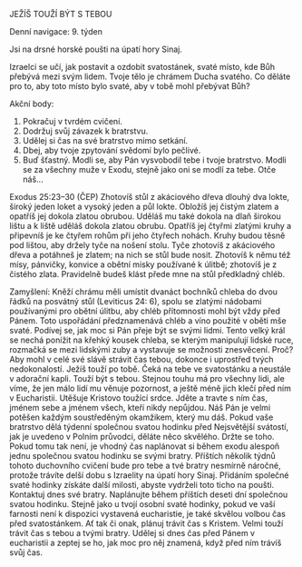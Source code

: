 JEŽÍŠ TOUŽÍ BÝT S TEBOU

Denní navigace: 9. týden

Jsi na drsné horské poušti na úpatí hory Sinaj.

Izraelci se učí, jak postavit a ozdobit svatostánek, svaté místo, kde Bůh
přebývá mezi svým lidem. Tvoje tělo je chrámem Ducha svatého. Co děláte pro to,
aby toto místo bylo svaté, aby v tobě mohl přebývat Bůh?

Akční body:
1. Pokračuj v tvrdém cvičení.
2. Dodržuj svůj závazek k bratrstvu.
3. Udělej si čas na své bratrstvo mimo setkání.
4. Dbej, aby tvoje zpytování svědomí bylo pečlivé.
5. Buď šťastný.
Modli se, aby Pán vysvobodil tebe i tvoje bratrstvo.
Modli se za všechny muže v Exodu, stejně jako oni se modlí za tebe.
Otče náš...

Exodus 25:23–30 (ČEP)
Zhotovíš stůl z akáciového dřeva dlouhý dva lokte, široký jeden loket a vysoký
jeden a půl lokte. Obložíš jej čistým zlatem a opatříš jej dokola zlatou
obrubou. Uděláš mu také dokola na dlaň širokou lištu a k liště uděláš dokola
zlatou obrubu. Opatříš jej čtyřmi zlatými kruhy a připevníš je ke čtyřem
rohům při jeho čtyřech nohách. Kruhy budou těsně pod lištou, aby držely tyče
na nošení stolu. Tyče zhotovíš z akáciového dřeva a potáhneš je zlatem; na
nich se stůl bude nosit. Zhotovíš k němu též mísy, pánvičky, konvice
a obětní misky používané k úlitbě; zhotovíš je z čistého zlata. Pravidelně
budeš klást přede mne na stůl předkladný chléb.

Zamyšlení:
  Kněží chrámu měli umístit dvanáct bochníků chleba do dvou řádků na posvátný
stůl (Leviticus 24: 6), spolu se zlatými nádobami používanými pro obětní úlitbu,
aby chléb přítomnosti mohl být vždy před Pánem. Toto uspořádání předznamenává 
chléb a víno použité v oběti mše svaté.
  Podívej se, jak moc si Pán přeje být se svými lidmi. Tento velký král se nechá
ponížit na křehký kousek chleba, se kterým manipulují lidské ruce, rozmačká
se mezi lidskými zuby a vystavuje se možnosti znesvěcení. Proč? Aby mohl v celé
své slávě strávit čas tebou, dokonce i uprostřed tvých nedokonalostí. Ježíš
touží po tobě. Čeká na tebe ve svatostánku a neustále v adorační kapli. Touží
být s tebou. Stejnou touhu má pro všechny lidi, ale víme, že jen málo lidí mu
věnuje pozornost, a ještě méně jich klečí před ním v Eucharistii. Utěšuje
Kristovo toužící srdce. Jděte a travte s ním čas, jménem sebe a jménem všech,
kteří nikdy nepůjdou. Náš Pán je velmi potěšen každým soustředěným okamžikem,
který mu dáš.
  Pokud vaše bratrstvo dělá týdenní společnou svatou hodinku před Nejsvětější
svátostí, jak je uvedeno v Polním průvodci, děláte něco skvělého. Držte se toho.
Pokud tomu tak není, je vhodný čas naplánovat si během exodu alespoň jednu
společnou svatou hodinku se svými bratry. Příštích několik týdnů tohoto
duchovního cvičení bude pro tebe a tvé bratry nesmírně náročné, protože trávíte
delší dobu s Izraelity na úpatí hory Sinaj. Přidáním společné svaté hodinky
získáte další milosti, abyste vydrželi toto ticho na poušti. Kontaktuj dnes své
bratry. Naplánujte během příštích deseti dní společnou svatou hodinku.
  Stejně jako u tvojí osobní svaté hodinky, pokud ve vaší farnosti není
k dispozici vystavená eucharistie, je také skvělou volbou čas před svatostánkem.
Ať tak či onak, plánuj trávit čas s Kristem. Velmi touží trávit čas s tebou
a tvými bratry. Udělej si dnes čas před Pánem v eucharistii a zeptej se ho,
jak moc pro něj znamená, když před ním trávíš svůj čas.
